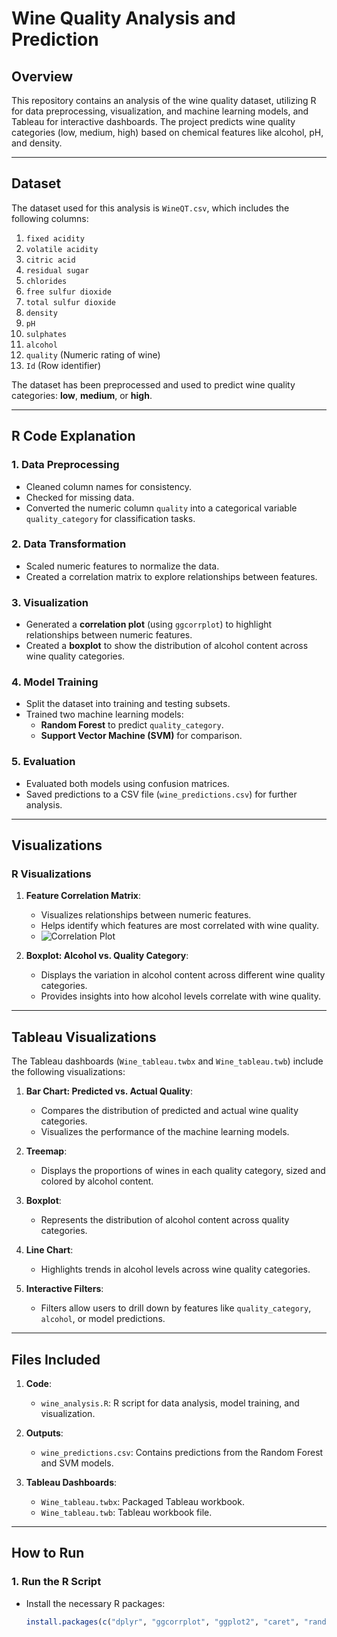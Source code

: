 # Wine Quality Analysis and Prediction

## Overview

This repository contains an analysis of the wine quality dataset, utilizing R for data preprocessing, visualization, and machine learning models, and Tableau for interactive dashboards. The project predicts wine quality categories (low, medium, high) based on chemical features like alcohol, pH, and density.

---

## Dataset

The dataset used for this analysis is `WineQT.csv`, which includes the following columns:

1. `fixed acidity`
2. `volatile acidity`
3. `citric acid`
4. `residual sugar`
5. `chlorides`
6. `free sulfur dioxide`
7. `total sulfur dioxide`
8. `density`
9. `pH`
10. `sulphates`
11. `alcohol`
12. `quality` (Numeric rating of wine)
13. `Id` (Row identifier)

The dataset has been preprocessed and used to predict wine quality categories: **low**, **medium**, or **high**.

---

## R Code Explanation

### 1. **Data Preprocessing**

- Cleaned column names for consistency.
- Checked for missing data.
- Converted the numeric column `quality` into a categorical variable `quality_category` for classification tasks.

### 2. **Data Transformation**

- Scaled numeric features to normalize the data.
- Created a correlation matrix to explore relationships between features.

### 3. **Visualization**

- Generated a **correlation plot** (using `ggcorrplot`) to highlight relationships between numeric features.
- Created a **boxplot** to show the distribution of alcohol content across wine quality categories.

### 4. **Model Training**

- Split the dataset into training and testing subsets.
- Trained two machine learning models:
  - **Random Forest** to predict `quality_category`.
  - **Support Vector Machine (SVM)** for comparison.

### 5. **Evaluation**

- Evaluated both models using confusion matrices.
- Saved predictions to a CSV file (`wine_predictions.csv`) for further analysis.

---

## Visualizations

### R Visualizations

1. **Feature Correlation Matrix**:

   - Visualizes relationships between numeric features.
   - Helps identify which features are most correlated with wine quality.
   - ![Correlation Plot](wine1.png)

2. **Boxplot: Alcohol vs. Quality Category**:
   - Displays the variation in alcohol content across different wine quality categories.
   - Provides insights into how alcohol levels correlate with wine quality.

---

## Tableau Visualizations

The Tableau dashboards (`Wine_tableau.twbx` and `Wine_tableau.twb`) include the following visualizations:

1. **Bar Chart: Predicted vs. Actual Quality**:

   - Compares the distribution of predicted and actual wine quality categories.
   - Visualizes the performance of the machine learning models.

2. **Treemap**:

   - Displays the proportions of wines in each quality category, sized and colored by alcohol content.

3. **Boxplot**:

   - Represents the distribution of alcohol content across quality categories.

4. **Line Chart**:

   - Highlights trends in alcohol levels across wine quality categories.

5. **Interactive Filters**:
   - Filters allow users to drill down by features like `quality_category`, `alcohol`, or model predictions.

---

## Files Included

1. **Code**:

   - `wine_analysis.R`: R script for data analysis, model training, and visualization.

2. **Outputs**:

   - `wine_predictions.csv`: Contains predictions from the Random Forest and SVM models.

3. **Tableau Dashboards**:
   - `Wine_tableau.twbx`: Packaged Tableau workbook.
   - `Wine_tableau.twb`: Tableau workbook file.

---

## How to Run

### **1. Run the R Script**

- Install the necessary R packages:
  ```R
  install.packages(c("dplyr", "ggcorrplot", "ggplot2", "caret", "randomForest", "e1071"))
  ```
